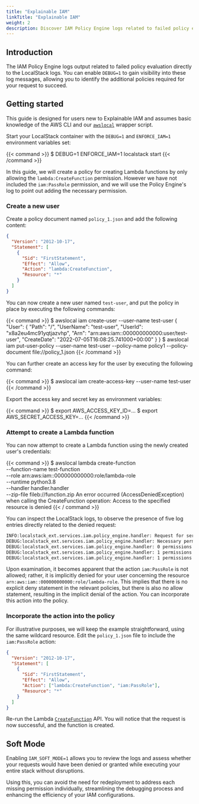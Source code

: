 ```yaml
---
title: "Explainable IAM"
linkTitle: "Explainable IAM"
weight: 2
description: Discover IAM Policy Engine logs related to failed policy evaluation
---
```


## Introduction

The IAM Policy Engine logs output related to failed policy evaluation directly to the LocalStack logs. You can enable `DEBUG=1` to gain visibility into these log messages, allowing you to identify the additional policies required for your request to succeed.

## Getting started

This guide is designed for users new to Explainable IAM and assumes basic knowledge of the AWS CLI and our [`awslocal`](https://github.com/localstack/awscli-local) wrapper script.

Start your LocalStack container with the `DEBUG=1` and `ENFORCE_IAM=1` environment variables set:

{{< command >}}
$ DEBUG=1 ENFORCE_IAM=1 localstack start
{{< /command >}}

In this guide, we will create a policy for creating Lambda functions by only allowing the `lambda:CreateFunction` permission. However we have not included the `iam:PassRole` permission, and we will use the Policy Engine's log to point out adding the necessary permission.

### Create a new user

Create a policy document named `policy_1.json` and add the following content:

```json
{
  "Version": "2012-10-17",
  "Statement": [
    {
      "Sid": "FirstStatement",
      "Effect": "Allow",
      "Action": "lambda:CreateFunction",
      "Resource": "*"
    }
  ]
}
```

You can now create a new user named `test-user`, and put the policy in place by executing the following commands:

{{< command >}}
$ awslocal iam create-user --user-name test-user
<disable-copy>
{
    "User": {
        "Path": "/",
        "UserName": "test-user",
        "UserId": "x8a2eu4mc91yqtjazvhp",
        "Arn": "arn:aws:iam::000000000000:user/test-user",
        "CreateDate": "2022-07-05T16:08:25.741000+00:00"
    }
}
</disable-copy>
$ awslocal iam put-user-policy --user-name test-user --policy-name policy1 --policy-document file://policy_1.json
{{< /command >}}

You can further create an access key for the user by executing the following command:

{{< command >}}
$ awslocal iam create-access-key --user-name test-user
{{< /command >}}

Export the access key and secret key as environment variables:

{{< command >}}
$ export AWS_ACCESS_KEY_ID=...
$ export AWS_SECRET_ACCESS_KEY=...
{{< /command >}}

### Attempt to create a Lambda function

You can now attempt to create a Lambda function using the newly created user's credentials:

{{< command >}}
$ awslocal lambda create-function \
    --function-name test-function \
    --role arn:aws:iam::000000000000:role/lambda-role \
    --runtime python3.8 \
    --handler handler.handler \
    --zip-file fileb://function.zip
<disable-copy>
An error occurred (AccessDeniedException) when calling the CreateFunction operation: Access to the specified resource is denied
</disable-copy>
{{< / command >}}

You can inspect the LocalStack logs, to observe the presence of five log entries directly related to the denied request:

```bash
INFO:localstack_ext.services.iam.policy_engine.handler: Request for service lambda for operation CreateFunction denied.
DEBUG:localstack_ext.services.iam.policy_engine.handler: Necessary permissions for this action: ["Action 'lambda:CreateFunction' for 'arn:aws:lambda:us-east-1:000000000000:function:test-function'", "Action 'iam:PassRole' for 'arn:aws:iam::000000000000:role/lambda-role'"]
DEBUG:localstack_ext.services.iam.policy_engine.handler: 0 permissions have been explicitly denied: []
DEBUG:localstack_ext.services.iam.policy_engine.handler: 1 permissions have been explicitly allowed: ["Action 'lambda:CreateFunction' for 'arn:aws:lambda:us-east-1:000000000000:function:test-function'"]
DEBUG:localstack_ext.services.iam.policy_engine.handler: 1 permissions have been implicitly denied: ["Action 'iam:PassRole' for 'arn:aws:iam::000000000000:role/lambda-role'"]
```

Upon examination, it becomes apparent that the action `iam:PassRole` is not allowed; rather, it is implicitly denied for your user concerning the resource `arn:aws:iam::000000000000:role/lambda-role`. This implies that there is no explicit deny statement in the relevant policies, but there is also no allow statement, resulting in the implicit denial of the action. You can incorporate this action into the policy. 

### Incorporate the action into the policy

For illustrative purposes, we will keep the example straightforward, using the same wildcard resource. Edit the `policy_1.json` file to include the `iam:PassRole` action:

```json
{
  "Version": "2012-10-17",
  "Statement": [
    {
      "Sid": "FirstStatement",
      "Effect": "Allow",
      "Action": ["lambda:CreateFunction", "iam:PassRole"],
      "Resource": "*"
    }
  ]
}
```

Re-run the Lambda [`CreateFunction`](https://docs.aws.amazon.com/lambda/latest/dg/API_CreateFunction.html) API. You will notice that the request is now successful, and the function is created.

## Soft Mode

Enabling `IAM_SOFT_MODE=1` allows you to review the logs and assess whether your requests would have been denied or granted while executing your entire stack without disruptions. 

Using this, you can avoid the need for redeployment to address each missing permission individually, streamlining the debugging process and enhancing the efficiency of your IAM configurations.
